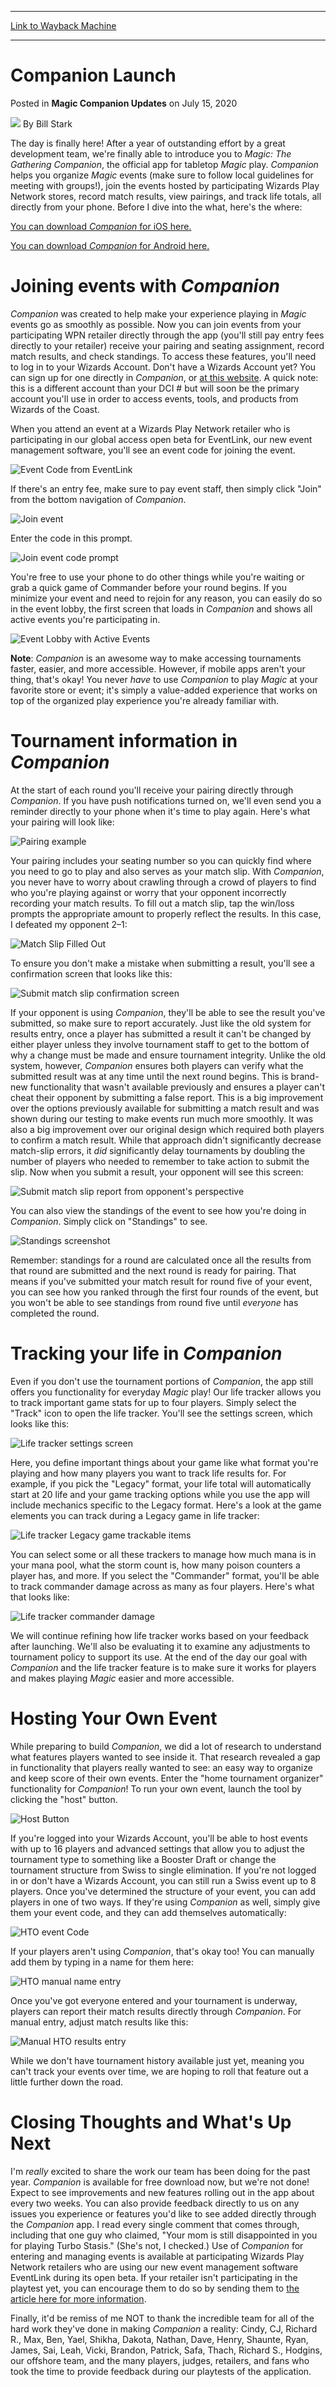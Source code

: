 
---
[Link to Wayback Machine](https://web.archive.org/web/20200803203408/https://magic.wizards.com/en/articles/archive/magic-companion-updates/companion-launch-2020-07-15)

[_metadata_:author]:- "Bill Stark"
[_metadata_:description]:- "After a year of outstanding effort by a great development team, we're finally able to introduce you to Magic: The Gathering Companion, the official app for tabletop Magic play."
[_metadata_:generator]:- "Drupal 7 (http://drupal.org)"
[_metadata_:node]:- "1508334"
[_metadata_:publish_date]:- "2020-07-15"
[_metadata_:source]:- "div-main-content"
[_metadata_:title]:- "Companion Launch"
[_metadata_:wayback_capture_timestamp]:- "2020-08-03 20:34:08"
[_metadata_:wayback_raw_url]:- "https://web.archive.org/web/20200803203408id_/https://magic.wizards.com/en/articles/archive/magic-companion-updates/companion-launch-2020-07-15"
[_metadata_:wayback_url]:- "https://magic.wizards.com/en/articles/archive/magic-companion-updates/companion-launch-2020-07-15"
---


Companion Launch
================



 Posted in **Magic Companion Updates**
 on July 15, 2020 






![](https://media.magic.wizards.com/styles/auth_small/public/images/person/authorpic_BillStark.jpg)
By Bill Stark











The day is finally here! After a year of outstanding effort by a great development team, we're finally able to introduce you to *Magic: The Gathering* *Companion*, the official app for tabletop *Magic* play. *Companion* helps you organize *Magic* events (make sure to follow local guidelines for meeting with groups!), join the events hosted by participating Wizards Play Network stores, record match results, view pairings, and track life totals, all directly from your phone. Before I dive into the what, here's the where:


[You can download *Companion* for iOS here.](https://apps.apple.com/us/app/magic-the-gathering-companion/id1455161962)


[You can download *Companion* for Android here.](https://play.google.com/store/apps/details?id=com.wizards.winter_orb&src=launch_article)


Joining events with *Companion*
===============================


*Companion* was created to help make your experience playing in *Magic* events go as smoothly as possible. Now you can join events from your participating WPN retailer directly through the app (you'll still pay entry fees directly to your retailer) receive your pairing and seating assignment, record match results, and check standings. To access these features, you'll need to log in to your Wizards Account. Don't have a Wizards Account yet? You can sign up for one directly in *Companion*, or [at this website](https://myaccounts.wizards.com/). A quick note: this is a different account than your DCI # but will soon be the primary account you'll use in order to access events, tools, and products from Wizards of the Coast.


When you attend an event at a Wizards Play Network retailer who is participating in our global access open beta for EventLink, our new event management software, you'll see an event code for joining the event.


![Event Code from EventLink](https://media.wizards.com/2020/images/daily/eventcode.jpg)


If there's an entry fee, make sure to pay event staff, then simply click "Join" from the bottom navigation of *Companion*.


![Join event](https://media.wizards.com/2020/images/daily/joinevent.jpg)


Enter the code in this prompt.


![Join event code prompt](https://media.wizards.com/2020/images/daily/joineventprompt.jpg)


You're free to use your phone to do other things while you're waiting or grab a quick game of Commander before your round begins. If you minimize your event and need to rejoin for any reason, you can easily do so in the event lobby, the first screen that loads in *Companion* and shows all active events you're participating in.


![Event Lobby with Active Events](https://media.wizards.com/2020/images/daily/activeeventlobby.jpg)


**Note**: *Companion* is an awesome way to make accessing tournaments faster, easier, and more accessible. However, if mobile apps aren't your thing, that's okay! You never *have* to use *Companion* to play *Magic* at your favorite store or event; it's simply a value-added experience that works on top of the organized play experience you're already familiar with.


Tournament information in *Companion*
=====================================


At the start of each round you'll receive your pairing directly through *Companion*. If you have push notifications turned on, we'll even send you a reminder directly to your phone when it's time to play again. Here's what your pairing will look like:


![Pairing example](https://media.wizards.com/2020/images/daily/pairingexample.jpg)


Your pairing includes your seating number so you can quickly find where you need to go to play and also serves as your match slip. With *Companion*, you never have to worry about crawling through a crowd of players to find who you're playing against or worry that your opponent incorrectly recording your match results. To fill out a match slip, tap the win/loss prompts the appropriate amount to properly reflect the results. In this case, I defeated my opponent 2–1:


![Match Slip Filled Out](https://media.wizards.com/2020/images/daily/filledoutmatchslip.jpg)


To ensure you don't make a mistake when submitting a result, you'll see a confirmation screen that looks like this:


![Submit match slip confirmation screen](https://media.wizards.com/2020/images/daily/matchslipconfirmation.jpg)


If your opponent is using *Companion*, they'll be able to see the result you've submitted, so make sure to report accurately. Just like the old system for results entry, once a player has submitted a result it can't be changed by either player unless they involve tournament staff to get to the bottom of why a change must be made and ensure tournament integrity. Unlike the old system, however, *Companion* ensures both players can verify what the submitted result was at any time until the next round begins. This is brand-new functionality that wasn't available previously and ensures a player can't cheat their opponent by submitting a false report. This is a big improvement over the options previously available for submitting a match result and was shown during our testing to make events run much more smoothly. It was also a big improvement over our original design which required both players to confirm a match result. While that approach didn't significantly decrease match-slip errors, it *did* significantly delay tournaments by doubling the number of players who needed to remember to take action to submit the slip. Now when you submit a result, your opponent will see this screen:


![Submit match slip report from opponent's perspective](https://media.wizards.com/2020/images/daily/opponentmatchslip.jpg)


You can also view the standings of the event to see how you're doing in *Companion*. Simply click on "Standings" to see.


![Standings screenshot](https://media.wizards.com/2020/images/daily/standings.jpg)


Remember: standings for a round are calculated once all the results from that round are submitted and the next round is ready for pairing. That means if you've submitted your match result for round five of your event, you can see how you ranked through the first four rounds of the event, but you won't be able to see standings from round five until *everyone* has completed the round.


Tracking your life in *Companion*
=================================


Even if you don't use the tournament portions of *Companion*, the app still offers you functionality for everyday *Magic* play! Our life tracker allows you to track important game stats for up to four players. Simply select the "Track" icon to open the life tracker. You'll see the settings screen, which looks like this:


![Life tracker settings screen](https://media.wizards.com/2020/images/daily/lifetrackersettings.jpg)


Here, you define important things about your game like what format you're playing and how many players you want to track life results for. For example, if you pick the "Legacy" format, your life total will automatically start at 20 life and your game tracking options while you use the app will include mechanics specific to the Legacy format. Here's a look at the game elements you can track during a Legacy game in life tracker:


![Life tracker Legacy game trackable items](https://media.wizards.com/2020/images/daily/trackableitems.jpg)


You can select some or all these trackers to manage how much mana is in your mana pool, what the storm count is, how many poison counters a player has, and more. If you select the "Commander" format, you'll be able to track commander damage across as many as four players. Here's what that looks like:


![Life tracker commander damage](https://media.wizards.com/2020/images/daily/commanderdamage.jpg)


We will continue refining how life tracker works based on your feedback after launching. We'll also be evaluating it to examine any adjustments to tournament policy to support its use. At the end of the day our goal with *Companion* and the life tracker feature is to make sure it works for players and makes playing *Magic* easier and more accessible.


Hosting Your Own Event
======================


While preparing to build *Companion*, we did a lot of research to understand what features players wanted to see inside it. That research revealed a gap in functionality that players really wanted to see: an easy way to organize and keep score of their own events. Enter the "home tournament organizer" functionality for *Companion*! To run your own event, launch the tool by clicking the "host" button.


![Host Button](https://media.wizards.com/2020/images/daily/hostbutton.jpg)


If you're logged into your Wizards Account, you'll be able to host events with up to 16 players and advanced settings that allow you to adjust the tournament type to something like a Booster Draft or change the tournament structure from Swiss to single elimination. If you're not logged in or don't have a Wizards Account, you can still run a Swiss event up to 8 players. Once you've determined the structure of your event, you can add players in one of two ways. If they're using *Companion* as well, simply give them your event code, and they can add themselves automatically:


![HTO event Code](https://media.wizards.com/2020/images/daily/htoeventcode.jpg)


If your players aren't using *Companion*, that's okay too! You can manually add them by typing in a name for them here:


![HTO manual name entry](https://media.wizards.com/2020/images/daily/manualnameentry.jpg)


Once you've got everyone entered and your tournament is underway, players can report their match results directly through *Companion*. For manual entry, adjust match results like this:


![Manual HTO results entry](https://media.wizards.com/2020/images/daily/resultsentry.jpg)


While we don't have tournament history available just yet, meaning you can't track your events over time, we are hoping to roll that feature out a little further down the road.


Closing Thoughts and What's Up Next
===================================


I'm *really* excited to share the work our team has been doing for the past year. *Companion* is available for free download now, but we're not done! Expect to see improvements and new features rolling out in the app about every two weeks. You can also provide feedback directly to us on any issues you experience or features you'd like to see added directly through the *Companion* app. I read every single comment that comes through, including that one guy who claimed, "Your mom is still disappointed in you for playing Turbo Stasis." (She's not, I checked.) Use of *Companion* for entering and managing events is available at participating Wizards Play Network retailers who are using our new event management software EventLink during its open beta. If your retailer isn't participating in the playtest yet, you can encourage them to do so by sending them to [the article here for more information](https://wpn.wizards.com/en/article/introducing-wizards-eventlink).


Finally, it'd be remiss of me NOT to thank the incredible team for all of the hard work they've done in making *Companion* a reality: Cindy, CJ, Richard R., Max, Ben, Yael, Shikha, Dakota, Nathan, Dave, Henry, Shaunte, Ryan, James, Sai, Leah, Vicki, Brandon, Patrick, Safa, Thach, Richard S., Hodgins, our offshore team, and the many players, judges, retailers, and fans who took the time to provide feedback during our playtests of the application.







